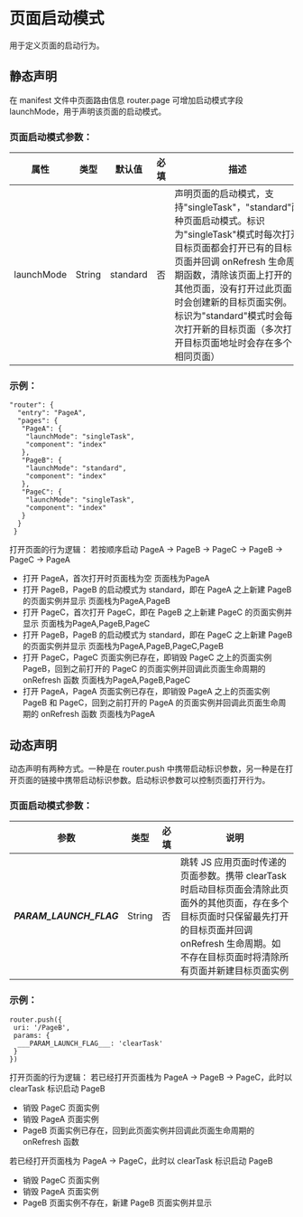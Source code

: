 # 页面启动模式
用于定义页面的启动行为。

## 静态声明
在 manifest 文件中页面路由信息 router.page 可增加启动模式字段 launchMode，用于声明该页面的启动模式。

### 页面启动模式参数：
属性 | 类型 | 默认值 | 必填 | 描述  
---|---|---|---|---  
launchMode | String | standard | 否 | 声明页面的启动模式，支持"singleTask"，"standard"两种页面启动模式。标识为"singleTask"模式时每次打开目标页面都会打开已有的目标页面并回调 onRefresh 生命周期函数，清除该页面上打开的其他页面，没有打开过此页面时会创建新的目标页面实例。标识为"standard"模式时会每次打开新的目标页面（多次打开目标页面地址时会存在多个相同页面）  

### 示例：
```
"router": {
  "entry": "PageA",
  "pages": {
   "PageA": {
    "launchMode": "singleTask",
    "component": "index"
   },
   "PageB": {
    "launchMode": "standard",
    "component": "index"
   },
   "PageC": {
    "launchMode": "singleTask",
    "component": "index"
   }
  }
 }
```

打开页面的行为逻辑：
若按顺序启动 PageA -> PageB -> PageC -> PageB -> PageC -> PageA
  * 打开 PageA，首次打开时页面栈为空 页面栈为PageA
  * 打开 PageB，PageB 的启动模式为 standard，即在 PageA 之上新建 PageB 的页面实例并显示 页面栈为PageA,PageB
  * 打开 PageC，首次打开 PageC，即在 PageB 之上新建 PageC 的页面实例并显示 页面栈为PageA,PageB,PageC
  * 打开 PageB，PageB 的启动模式为 standard，即在 PageC 之上新建 PageB 的页面实例并显示 页面栈为PageA,PageB,PageC,PageB
  * 打开 PageC，PageC 页面实例已存在，即销毁 PageC 之上的页面实例 PageB，回到之前打开的 PageC 的页面实例并回调此页面生命周期的 onRefresh 函数 页面栈为PageA,PageB,PageC
  * 打开 PageA，PageA 页面实例已存在，即销毁 PageA 之上的页面实例 PageB 和 PageC，回到之前打开的 PageA 的页面实例并回调此页面生命周期的 onRefresh 函数 页面栈为PageA

## 动态声明
动态声明有两种方式。一种是在 router.push 中携带启动标识参数，另一种是在打开页面的链接中携带启动标识参数。启动标识参数可以控制页面打开行为。

### 页面启动模式参数：
参数 | 类型 | 必填 | 说明  
---|---|---|---  
___PARAM_LAUNCH_FLAG___ | String | 否 | 跳转 JS 应用页面时传递的页面参数。携带 clearTask 时启动目标页面会清除此页面外的其他页面，存在多个目标页面时只保留最先打开的目标页面并回调 onRefresh 生命周期。如不存在目标页面时将清除所有页面并新建目标页面实例  

### 示例：
```
router.push({
 uri: '/PageB',
 params: {
  ___PARAM_LAUNCH_FLAG___: 'clearTask'
 }
})
```

打开页面的行为逻辑：
若已经打开页面栈为 PageA -> PageB -> PageC，此时以 clearTask 标识启动 PageB
  * 销毁 PageC 页面实例
  * 销毁 PageA 页面实例
  * PageB 页面实例已存在，回到此页面实例并回调此页面生命周期的 onRefresh 函数

若已经打开页面栈为 PageA -> PageC，此时以 clearTask 标识启动 PageB
  * 销毁 PageC 页面实例
  * 销毁 PageA 页面实例
  * PageB 页面实例不存在，新建 PageB 页面实例并显示
